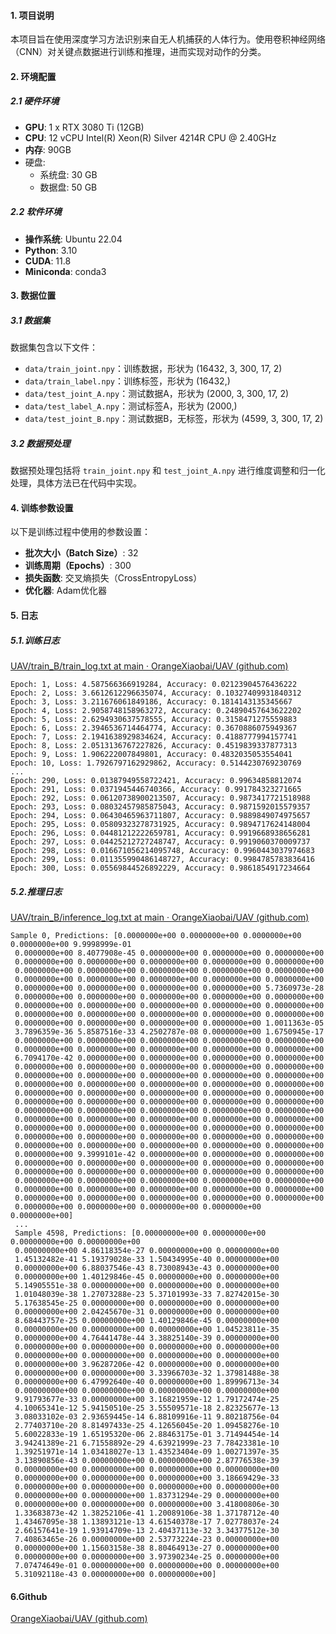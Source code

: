 #### 1. 项目说明

本项目旨在使用深度学习方法识别来自无人机捕获的人体行为。使用卷积神经网络（CNN）对关键点数据进行训练和推理，进而实现对动作的分类。

#### 2. 环境配置

##### 2.1 硬件环境

- **GPU**: 1 x RTX 3080 Ti (12GB)
- **CPU**: 12 vCPU Intel(R) Xeon(R) Silver 4214R CPU @ 2.40GHz
- **内存**: 90GB
- 硬盘:
  - 系统盘: 30 GB
  - 数据盘: 50 GB

##### 2.2 软件环境

- **操作系统**: Ubuntu 22.04
- **Python**: 3.10
- **CUDA**: 11.8
- **Miniconda**: conda3

#### 3. 数据位置

##### 3.1 数据集

数据集包含以下文件：

- `data/train_joint.npy`：训练数据，形状为 (16432, 3, 300, 17, 2)
- `data/train_label.npy`：训练标签，形状为 (16432,)
- `data/test_joint_A.npy`：测试数据A，形状为 (2000, 3, 300, 17, 2)
- `data/test_label_A.npy`：测试标签A，形状为 (2000,)
- `data/test_joint_B.npy`：测试数据B，无标签，形状为 (4599, 3, 300, 17, 2)

##### 3.2 数据预处理

数据预处理包括将 `train_joint.npy` 和 `test_joint_A.npy` 进行维度调整和归一化处理，具体方法已在代码中实现。

#### 4. 训练参数设置

以下是训练过程中使用的参数设置：

- **批次大小（Batch Size）**: 32
- **训练周期（Epochs）**: 300
- **损失函数**: 交叉熵损失（CrossEntropyLoss）
- **优化器**: Adam优化器

#### 5. 日志

##### 5.1.训练日志

[UAV/train_B/train_log.txt at main · OrangeXiaobai/UAV (github.com)](https://github.com/OrangeXiaobai/UAV/blob/main/train_B/train_log.txt)

```
Epoch: 1, Loss: 4.587566366919284, Accuracy: 0.02123904576436222
Epoch: 2, Loss: 3.6612612296635074, Accuracy: 0.10327409931840312
Epoch: 3, Loss: 3.211676061849186, Accuracy: 0.1814143135345667
Epoch: 4, Loss: 2.9058748158963272, Accuracy: 0.24890457643622202
Epoch: 5, Loss: 2.6294930637578555, Accuracy: 0.3158471275559883
Epoch: 6, Loss: 2.3946536714464774, Accuracy: 0.3670886075949367
Epoch: 7, Loss: 2.1941638929834624, Accuracy: 0.4188777994157741
Epoch: 8, Loss: 2.0513136767227826, Accuracy: 0.4519839337877313
Epoch: 9, Loss: 1.906222007849801, Accuracy: 0.4832035053554041
Epoch: 10, Loss: 1.7926797162929862, Accuracy: 0.5144230769230769
...
Epoch: 290, Loss: 0.01387949558722421, Accuracy: 0.99634858812074
Epoch: 291, Loss: 0.0371945446740366, Accuracy: 0.991784323271665
Epoch: 292, Loss: 0.06120738900213507, Accuracy: 0.9873417721518988
Epoch: 293, Loss: 0.08032457985875043, Accuracy: 0.9871592015579357
Epoch: 294, Loss: 0.06430465963711807, Accuracy: 0.9889849074975657
Epoch: 295, Loss: 0.05809323278731925, Accuracy: 0.9894717624148004
Epoch: 296, Loss: 0.04481212222659781, Accuracy: 0.9919668938656281
Epoch: 297, Loss: 0.04425212727248747, Accuracy: 0.9919060370009737
Epoch: 298, Loss: 0.016671056214095748, Accuracy: 0.9960443037974683
Epoch: 299, Loss: 0.011355990486148727, Accuracy: 0.9984785783836416
Epoch: 300, Loss: 0.05569844526892229, Accuracy: 0.9861854917234664
```

##### 5.2.推理日志

[UAV/train_B/inference_log.txt at main · OrangeXiaobai/UAV (github.com)](https://github.com/OrangeXiaobai/UAV/blob/main/train_B/inference_log.txt)

```
Sample 0, Predictions: [0.0000000e+00 0.0000000e+00 0.0000000e+00 0.0000000e+00 9.9998999e-01
 0.0000000e+00 8.4077908e-45 0.0000000e+00 0.0000000e+00 0.0000000e+00
 0.0000000e+00 0.0000000e+00 0.0000000e+00 0.0000000e+00 0.0000000e+00
 0.0000000e+00 0.0000000e+00 0.0000000e+00 0.0000000e+00 0.0000000e+00
 0.0000000e+00 0.0000000e+00 0.0000000e+00 0.0000000e+00 0.0000000e+00
 0.0000000e+00 0.0000000e+00 0.0000000e+00 0.0000000e+00 5.7360973e-28
 0.0000000e+00 0.0000000e+00 0.0000000e+00 0.0000000e+00 0.0000000e+00
 0.0000000e+00 0.0000000e+00 0.0000000e+00 0.0000000e+00 0.0000000e+00
 0.0000000e+00 0.0000000e+00 0.0000000e+00 0.0000000e+00 0.0000000e+00
 0.0000000e+00 0.0000000e+00 0.0000000e+00 0.0000000e+00 1.0011363e-05
 3.7896359e-36 5.8587516e-33 4.2502787e-08 0.0000000e+00 1.6750945e-17
 0.0000000e+00 0.0000000e+00 0.0000000e+00 0.0000000e+00 0.0000000e+00
 0.0000000e+00 0.0000000e+00 0.0000000e+00 0.0000000e+00 0.0000000e+00
 6.7094170e-42 0.0000000e+00 0.0000000e+00 0.0000000e+00 0.0000000e+00
 0.0000000e+00 0.0000000e+00 0.0000000e+00 0.0000000e+00 0.0000000e+00
 0.0000000e+00 0.0000000e+00 0.0000000e+00 0.0000000e+00 0.0000000e+00
 0.0000000e+00 0.0000000e+00 0.0000000e+00 0.0000000e+00 0.0000000e+00
 0.0000000e+00 0.0000000e+00 0.0000000e+00 0.0000000e+00 0.0000000e+00
 0.0000000e+00 0.0000000e+00 0.0000000e+00 0.0000000e+00 0.0000000e+00
 0.0000000e+00 0.0000000e+00 0.0000000e+00 0.0000000e+00 0.0000000e+00
 0.0000000e+00 0.0000000e+00 0.0000000e+00 0.0000000e+00 0.0000000e+00
 0.0000000e+00 0.0000000e+00 0.0000000e+00 0.0000000e+00 0.0000000e+00
 0.0000000e+00 0.0000000e+00 0.0000000e+00 0.0000000e+00 0.0000000e+00
 0.0000000e+00 0.0000000e+00 0.0000000e+00 0.0000000e+00 0.0000000e+00
 0.0000000e+00 9.3999101e-42 0.0000000e+00 0.0000000e+00 0.0000000e+00
 0.0000000e+00 0.0000000e+00 0.0000000e+00 0.0000000e+00 0.0000000e+00
 0.0000000e+00 0.0000000e+00 0.0000000e+00 0.0000000e+00 0.0000000e+00
 0.0000000e+00 0.0000000e+00 0.0000000e+00 0.0000000e+00 0.0000000e+00
 0.0000000e+00 0.0000000e+00 0.0000000e+00 0.0000000e+00 0.0000000e+00
 0.0000000e+00 0.0000000e+00 0.0000000e+00 0.0000000e+00 0.0000000e+00
 0.0000000e+00 0.0000000e+00 0.0000000e+00 0.0000000e+00 0.0000000e+00]
 ...
 Sample 4598, Predictions: [0.00000000e+00 0.00000000e+00 0.00000000e+00 0.00000000e+00
 0.00000000e+00 4.86118354e-27 0.00000000e+00 0.00000000e+00
 1.45132482e-41 5.19379028e-33 1.50434995e-40 0.00000000e+00
 0.00000000e+00 6.88037546e-43 8.73008943e-43 0.00000000e+00
 0.00000000e+00 1.40129846e-45 0.00000000e+00 0.00000000e+00
 5.14905551e-38 0.00000000e+00 0.00000000e+00 0.00000000e+00
 1.01048039e-38 1.27073288e-23 5.37101993e-33 7.82742015e-30
 5.17638545e-25 0.00000000e+00 0.00000000e+00 0.00000000e+00
 0.00000000e+00 2.04245670e-31 0.00000000e+00 0.00000000e+00
 8.68443757e-25 0.00000000e+00 1.40129846e-45 0.00000000e+00
 0.00000000e+00 0.00000000e+00 0.00000000e+00 1.04523811e-35
 0.00000000e+00 4.76441478e-44 3.38825140e-39 0.00000000e+00
 0.00000000e+00 0.00000000e+00 0.00000000e+00 0.00000000e+00
 0.00000000e+00 0.00000000e+00 0.00000000e+00 0.00000000e+00
 0.00000000e+00 3.96287206e-42 0.00000000e+00 0.00000000e+00
 0.00000000e+00 0.00000000e+00 3.33966703e-32 1.37981488e-38
 0.00000000e+00 6.47992640e-40 0.00000000e+00 1.89996713e-34
 0.00000000e+00 0.00000000e+00 0.00000000e+00 0.00000000e+00
 9.91793677e-33 0.00000000e+00 3.16821959e-12 1.79172474e-25
 4.10065341e-12 5.94150510e-25 3.55509571e-18 2.82325677e-13
 3.08033102e-03 2.93659445e-14 6.88109916e-11 9.80218756e-04
 2.77403710e-20 8.81497433e-25 4.12656045e-20 1.09458276e-10
 5.60022833e-19 1.65195320e-06 2.88463175e-01 3.71494454e-14
 3.94241389e-21 6.71558892e-29 4.63921999e-23 7.78423381e-10
 1.39251971e-14 1.03418027e-13 1.43523404e-09 1.00271397e-35
 3.13890856e-43 0.00000000e+00 0.00000000e+00 2.87776538e-39
 0.00000000e+00 0.00000000e+00 0.00000000e+00 0.00000000e+00
 0.00000000e+00 0.00000000e+00 0.00000000e+00 3.18669429e-33
 0.00000000e+00 0.00000000e+00 0.00000000e+00 0.00000000e+00
 0.00000000e+00 0.00000000e+00 1.83731294e-29 0.00000000e+00
 0.00000000e+00 0.00000000e+00 0.00000000e+00 3.41800806e-30
 1.33683873e-42 1.38252106e-41 1.20089106e-38 1.37178712e-40
 1.43467095e-38 1.13893121e-13 4.61540378e-17 7.02778037e-24
 2.66157641e-19 1.93914709e-13 2.40437113e-32 3.34377512e-30
 7.40863465e-26 0.00000000e+00 2.53773224e-23 0.00000000e+00
 0.00000000e+00 1.15603158e-38 8.80464913e-27 0.00000000e+00
 0.00000000e+00 0.00000000e+00 3.97390234e-25 0.00000000e+00
 7.07474649e-01 0.00000000e+00 0.00000000e+00 0.00000000e+00
 5.31092118e-43 0.00000000e+00 0.00000000e+00]
```

#### 6.Github

[OrangeXiaobai/UAV (github.com)](https://github.com/OrangeXiaobai/UAV)